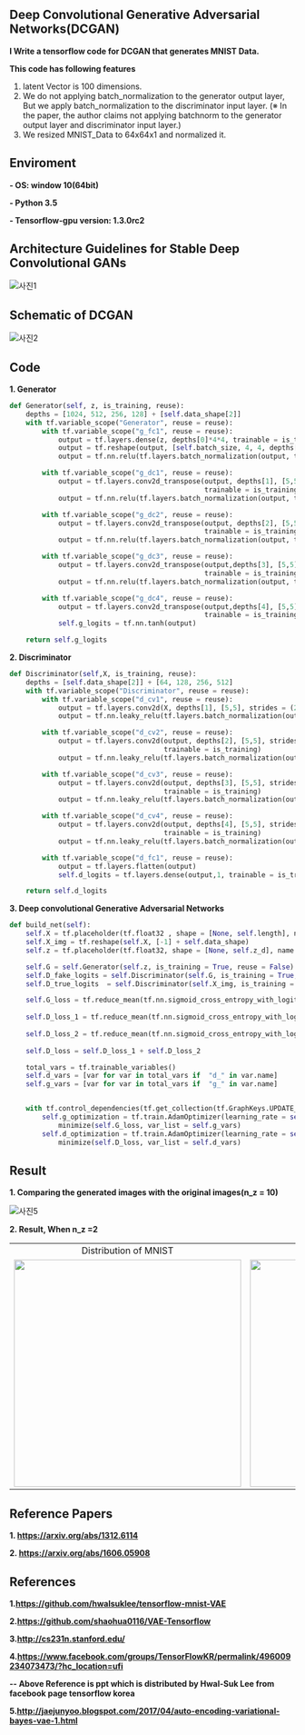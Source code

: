 ## Deep Convolutional Generative Adversarial Networks(DCGAN)

**I Write a tensorflow code for DCGAN that generates MNIST Data.**

**This code has following features**
1. latent Vector is 100 dimensions.
2. We do not applying batch_normalization to the generator output layer, But we apply batch_normalization to the discriminator input layer.
(※ In the paper, the author claims not applying batchnorm to the generator output layer and discriminator input layer.)
3. We resized MNIST_Data to 64x64x1 and normalized it.


## Enviroment
**- OS: window 10(64bit)**

**- Python 3.5**

**- Tensorflow-gpu version:  1.3.0rc2**

## Architecture Guidelines for Stable Deep Convolutional GANs
![사진1](https://github.com/MINGUKKANG/DCGAN_tensorflow/blob/master/images/guideline.JPG)

## Schematic of DCGAN
![사진2](https://github.com/MINGUKKANG/DCGAN_tensorflow/blob/master/images/schemetic.JPG)

## Code

**1. Generator**
```python
def Generator(self, z, is_training, reuse):
    depths = [1024, 512, 256, 128] + [self.data_shape[2]]
    with tf.variable_scope("Generator", reuse = reuse):
        with tf.variable_scope("g_fc1", reuse = reuse):
            output = tf.layers.dense(z, depths[0]*4*4, trainable = is_training)
            output = tf.reshape(output, [self.batch_size, 4, 4, depths[0]])
            output = tf.nn.relu(tf.layers.batch_normalization(output, training = is_training))

        with tf.variable_scope("g_dc1", reuse = reuse):
            output = tf.layers.conv2d_transpose(output, depths[1], [5,5], strides =(2,2), padding ="SAME",
                                                trainable = is_training)
            output = tf.nn.relu(tf.layers.batch_normalization(output, training = is_training))

        with tf.variable_scope("g_dc2", reuse = reuse):
            output = tf.layers.conv2d_transpose(output, depths[2], [5,5], strides = (2,2), padding ="SAME", 
                                                trainable = is_training)
            output = tf.nn.relu(tf.layers.batch_normalization(output, training = is_training))

        with tf.variable_scope("g_dc3", reuse = reuse):
            output = tf.layers.conv2d_transpose(output,depths[3], [5,5], strides = (2,2), padding ="SAME",
                                                trainable = is_training)
            output = tf.nn.relu(tf.layers.batch_normalization(output, training = is_training))

        with tf.variable_scope("g_dc4", reuse = reuse):
            output = tf.layers.conv2d_transpose(output,depths[4], [5,5], strides = (2,2), padding = "SAME", 
                                                trainable = is_training)
            self.g_logits = tf.nn.tanh(output)

    return self.g_logits
```
**2. Discriminator**
```python
def Discriminator(self,X, is_training, reuse):
    depths = [self.data_shape[2]] + [64, 128, 256, 512]
    with tf.variable_scope("Discriminator", reuse = reuse):
        with tf.variable_scope("d_cv1", reuse = reuse):
            output = tf.layers.conv2d(X, depths[1], [5,5], strides = (2,2), padding ="SAME", trainable = is_training)
            output = tf.nn.leaky_relu(tf.layers.batch_normalization(output, training = is_training))

        with tf.variable_scope("d_cv2", reuse = reuse):
            output = tf.layers.conv2d(output, depths[2], [5,5], strides = (2,2), padding ="SAME", 
                                      trainable = is_training)
            output = tf.nn.leaky_relu(tf.layers.batch_normalization(output, training = is_training))

        with tf.variable_scope("d_cv3", reuse = reuse):
            output = tf.layers.conv2d(output, depths[3], [5,5], strides = (2,2), padding = "SAME", 
                                      trainable = is_training)
            output = tf.nn.leaky_relu(tf.layers.batch_normalization(output, training = is_training))

        with tf.variable_scope("d_cv4", reuse = reuse):
            output = tf.layers.conv2d(output, depths[4], [5,5], strides = (2,2), padding ="SAME", 
                                      trainable = is_training)
            output = tf.nn.leaky_relu(tf.layers.batch_normalization(output, training = is_training))

        with tf.variable_scope("d_fc1", reuse = reuse):
            output = tf.layers.flatten(output)
            self.d_logits = tf.layers.dense(output,1, trainable = is_training)

    return self.d_logits
```

**3. Deep convolutional Generative Adversarial Networks**
```python
def build_net(self):
    self.X = tf.placeholder(tf.float32 , shape = [None, self.length], name ="Input_data")
    self.X_img = tf.reshape(self.X, [-1] + self.data_shape)
    self.z = tf.placeholder(tf.float32, shape = [None, self.z_d], name ="latent_var")

    self.G = self.Generator(self.z, is_training = True, reuse = False)
    self.D_fake_logits = self.Discriminator(self.G, is_training = True, reuse = False)
    self.D_true_logits  = self.Discriminator(self.X_img, is_training = True, reuse = True)

    self.G_loss = tf.reduce_mean(tf.nn.sigmoid_cross_entropy_with_logits(logits = self. D_fake_logits, 
                                                                         labels = tf.ones_like(self.D_fake_logits)))
    self.D_loss_1 = tf.reduce_mean(tf.nn.sigmoid_cross_entropy_with_logits(logits = self.D_true_logits,
                                                                           labels = tf.ones_like(self.D_true_logits)))
    self.D_loss_2 = tf.reduce_mean(tf.nn.sigmoid_cross_entropy_with_logits(logits = self.D_fake_logits,
                                                                           labels = tf.zeros_like(self.D_fake_logits)))
    self.D_loss = self.D_loss_1 + self.D_loss_2

    total_vars = tf.trainable_variables()
    self.d_vars = [var for var in total_vars if  "d_" in var.name]
    self.g_vars = [var for var in total_vars if  "g_" in var.name]


    with tf.control_dependencies(tf.get_collection(tf.GraphKeys.UPDATE_OPS)):
        self.g_optimization = tf.train.AdamOptimizer(learning_rate = self.learning_rate, beta1 = self.beta1).\
            minimize(self.G_loss, var_list = self.g_vars)
        self.d_optimization = tf.train.AdamOptimizer(learning_rate = self.learning_rate, beta1 = self.beta1).\
            minimize(self.D_loss, var_list = self.d_vars)
```

## Result
**1. Comparing the generated images with the original images(n_z = 10)**

![사진5](https://github.com/MINGUKKANG/VAE_tensorflow/blob/master/image/Result1.PNG)

**2. Result, When n_z =2**
<table align='center'>
<tr align='center'>
<td> Distribution of MNIST </td>
<td> Manifold of MNIST </td>
</tr>
<tr>
<td><img src = 'image/result2.JPG' height = '400px'>
<td><img src = 'image/result3.JPG' height = '400px'>
</tr>
</table>

## Reference Papers
**1. https://arxiv.org/abs/1312.6114**

**2. https://arxiv.org/abs/1606.05908**

## References

**1.https://github.com/hwalsuklee/tensorflow-mnist-VAE**

**2.https://github.com/shaohua0116/VAE-Tensorflow**

**3.http://cs231n.stanford.edu/**

**4.https://www.facebook.com/groups/TensorFlowKR/permalink/496009234073473/?hc_location=ufi**

**-- Above Reference is ppt which is distributed by Hwal-Suk Lee from facebook page tensorflow korea**

**5.http://jaejunyoo.blogspot.com/2017/04/auto-encoding-variational-bayes-vae-1.html**
